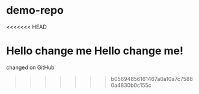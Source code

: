 # demo-repo
<<<<<<< HEAD

Hello change me
Hello change me!
=======
changed on GitHub
>>>>>>> b05694856161467a0a10a7c75880a4830b0c155c
